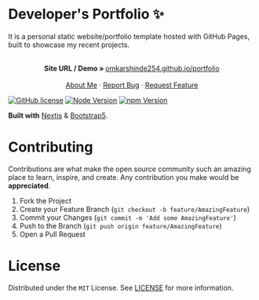 <!-- PROJECT LOGO -->
<br />
<p align="center">
  <h1>Developer's Portfolio ✨</h1>
    It is a personal static website/portfolio template hosted with GitHub Pages, built to showcase my recent projects.

  <p align="center">
    <br />
    <strong>Site URL / Demo » </strong>
    <a href="https://omkarshinde254.github.io/portfolio"> omkarshinde254.github.io/portfolio</a>
    <br />
    <br />
    <a href="https://omkarshinde254.github.io/portfolio">About Me</a>
    ·
    <a href="https://github.com/omkarshinde254/portfolio/issues">Report Bug</a>
    ·
    <a href="https://github.com/omkarshinde254/portfolio/issues">Request Feature</a>
  </p>
</p>

[![GitHub license](https://img.shields.io/github/license/hashirshoaeb/portfolio?style=for-the-badge)](https://github.com/hashirshoaeb/portfolio/blob/master/LICENSE)
[![Node Version](https://img.shields.io/static/v1?label=Node&message=16.16.0&color=026e00&style=for-the-badge)](https://nodejs.org)
[![npm Version](https://img.shields.io/static/v1?label=npm&message=8.11.0&color=cb0000&style=for-the-badge)](https://nodejs.org)


**Built with** [Nextjs](https://nextjs.org/) & [Bootstrap5](https://getbootstrap.com).

<!-- CONTRIBUTING -->
# Contributing

Contributions are what make the open source community such an amazing place to learn, inspire, and create. Any contribution you make would be **appreciated**.

1. Fork the Project
2. Create your Feature Branch (`git checkout -b feature/AmazingFeature`)
3. Commit your Changes (`git commit -m 'Add some AmazingFeature'`)
4. Push to the Branch (`git push origin feature/AmazingFeature`)
5. Open a Pull Request



<!-- LICENSE -->
# License

Distributed under the `MIT` License. See [LICENSE](https://github.com/hashirshoaeb/portfolio/blob/main/LICENSE) for more information.
